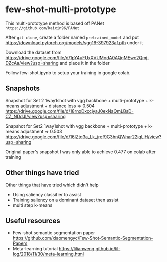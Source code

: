 # few-shot-multi-prototype

This multi-prototype method is based off PANet `https://github.com/kaixin96/PANet`

After `git clone`, create a folder named `pretrained_model` and put https://download.pytorch.org/models/vgg16-397923af.pth under it

Download the dataset from https://drive.google.com/file/d/1pY4uFUxXVUModA0AQqMEwc2Qmj-DZcAa/view?usp=sharing and place it in the folder

Follow few-shot.ipynb to setup your training in google colab.

## Snapshots
Snapshot for Set 2 1way1shot with vgg backbone + multi-prototype + k-means adjustment + distance loss => 0.504 
https://drive.google.com/file/d/18rnxDxccjyaJ0exNaQmLBsD-CZ_NDdJI/view?usp=sharing

Snapshot for Set2 1way1shot with vgg backbone + multi-prototype + k-means adjustment => 0.503
https://drive.google.com/file/d/16IZtq3a_Lk_jref9G3hnQWnar22iqLlH/view?usp=sharing

Original paper's snapshot I was only able to achieve 0.477 on colab after training

## Other things have tried
Other things that have tried which didn't help
- Using saliency classifier to assist
- Training saliency on a dominant dataset then assist
- multi step k-means

## Useful resources
- Few-shot semantic segmentation paper https://github.com/xiaomengyc/Few-Shot-Semantic-Segmentation-Papers
- Meta-learning tutorial https://lilianweng.github.io/lil-log/2018/11/30/meta-learning.html